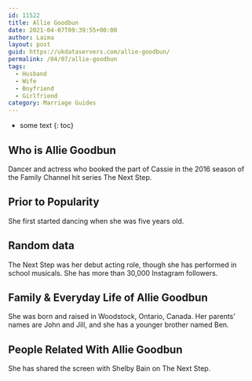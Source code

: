 ```yaml
---
id: 11522
title: Allie Goodbun
date: 2021-04-07T09:39:55+00:00
author: Laima
layout: post
guid: https://ukdataservers.com/allie-goodbun/
permalink: /04/07/allie-goodbun
tags:
  - Husband
  - Wife
  - Boyfriend
  - Girlfriend
category: Marriage Guides
---
```


* some text
{: toc}


## Who is Allie Goodbun
                  
                  
                  
Dancer and actress who booked the part of Cassie in the 2016 season of the Family Channel hit series The Next Step.
                  
              
            
              
            
                
                
                
## Prior to Popularity
                  
                  
                  
She first started dancing when she was five years old.
                  
              
            
              
            
                
                
                
## Random data
                  
                  
                  
The Next Step was her debut acting role, though she has performed in school musicals. She has more than 30,000 Instagram followers.
                  
              
            
              
            
                
                
                
## Family & Everyday Life of Allie Goodbun
                  
                  
                  
She was born and raised in Woodstock, Ontario, Canada. Her parents&#8217; names are John and Jill, and she has a younger brother named Ben.
                  
              
            
              
            
                
                
                
## People Related With Allie Goodbun
                  
                  
                  
She has shared the screen with Shelby Bain on The Next Step.
                  
              
            
              
            
                
              
            
              
              
            
            
              
            
          
          
          